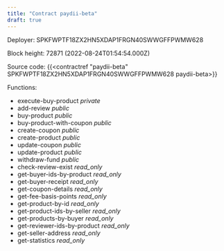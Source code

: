 ```yaml
---
title: "Contract paydii-beta"
draft: true
---
```

Deployer: SPKFWPTF18ZX2HN5XDAP1FRGN40SWWGFFPWMW628


 



Block height: 72871 (2022-08-24T01:54:54.000Z)

Source code: {{<contractref "paydii-beta" SPKFWPTF18ZX2HN5XDAP1FRGN40SWWGFFPWMW628 paydii-beta>}}

Functions:

* execute-buy-product _private_
* add-review _public_
* buy-product _public_
* buy-product-with-coupon _public_
* create-coupon _public_
* create-product _public_
* update-coupon _public_
* update-product _public_
* withdraw-fund _public_
* check-review-exist _read_only_
* get-buyer-ids-by-product _read_only_
* get-buyer-receipt _read_only_
* get-coupon-details _read_only_
* get-fee-basis-points _read_only_
* get-product-by-id _read_only_
* get-product-ids-by-seller _read_only_
* get-products-by-buyer _read_only_
* get-reviewer-ids-by-product _read_only_
* get-seller-address _read_only_
* get-statistics _read_only_
